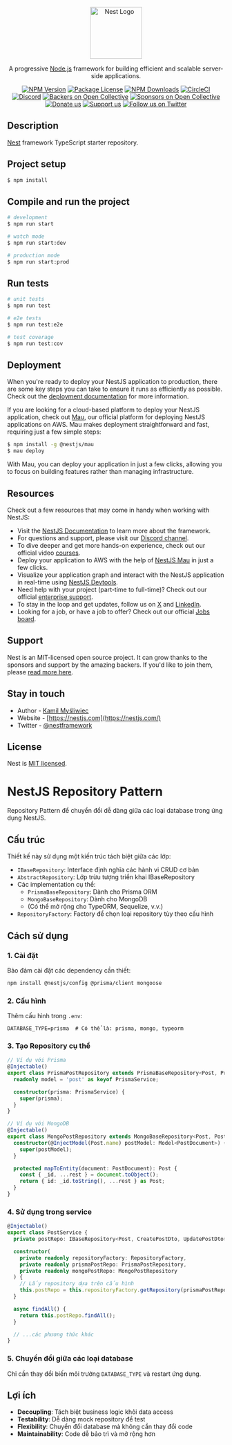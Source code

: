 <p align="center">
  <a href="http://nestjs.com/" target="blank"><img src="https://nestjs.com/img/logo-small.svg" width="120" alt="Nest Logo" /></a>
</p>

[circleci-image]: https://img.shields.io/circleci/build/github/nestjs/nest/master?token=abc123def456
[circleci-url]: https://circleci.com/gh/nestjs/nest

  <p align="center">A progressive <a href="http://nodejs.org" target="_blank">Node.js</a> framework for building efficient and scalable server-side applications.</p>
    <p align="center">
<a href="https://www.npmjs.com/~nestjscore" target="_blank"><img src="https://img.shields.io/npm/v/@nestjs/core.svg" alt="NPM Version" /></a>
<a href="https://www.npmjs.com/~nestjscore" target="_blank"><img src="https://img.shields.io/npm/l/@nestjs/core.svg" alt="Package License" /></a>
<a href="https://www.npmjs.com/~nestjscore" target="_blank"><img src="https://img.shields.io/npm/dm/@nestjs/common.svg" alt="NPM Downloads" /></a>
<a href="https://circleci.com/gh/nestjs/nest" target="_blank"><img src="https://img.shields.io/circleci/build/github/nestjs/nest/master" alt="CircleCI" /></a>
<a href="https://discord.gg/G7Qnnhy" target="_blank"><img src="https://img.shields.io/badge/discord-online-brightgreen.svg" alt="Discord"/></a>
<a href="https://opencollective.com/nest#backer" target="_blank"><img src="https://opencollective.com/nest/backers/badge.svg" alt="Backers on Open Collective" /></a>
<a href="https://opencollective.com/nest#sponsor" target="_blank"><img src="https://opencollective.com/nest/sponsors/badge.svg" alt="Sponsors on Open Collective" /></a>
  <a href="https://paypal.me/kamilmysliwiec" target="_blank"><img src="https://img.shields.io/badge/Donate-PayPal-ff3f59.svg" alt="Donate us"/></a>
    <a href="https://opencollective.com/nest#sponsor"  target="_blank"><img src="https://img.shields.io/badge/Support%20us-Open%20Collective-41B883.svg" alt="Support us"></a>
  <a href="https://twitter.com/nestframework" target="_blank"><img src="https://img.shields.io/twitter/follow/nestframework.svg?style=social&label=Follow" alt="Follow us on Twitter"></a>
</p>
  <!--[![Backers on Open Collective](https://opencollective.com/nest/backers/badge.svg)](https://opencollective.com/nest#backer)
  [![Sponsors on Open Collective](https://opencollective.com/nest/sponsors/badge.svg)](https://opencollective.com/nest#sponsor)-->

## Description

[Nest](https://github.com/nestjs/nest) framework TypeScript starter repository.

## Project setup

```bash
$ npm install
```

## Compile and run the project

```bash
# development
$ npm run start

# watch mode
$ npm run start:dev

# production mode
$ npm run start:prod
```

## Run tests

```bash
# unit tests
$ npm run test

# e2e tests
$ npm run test:e2e

# test coverage
$ npm run test:cov
```

## Deployment

When you're ready to deploy your NestJS application to production, there are some key steps you can take to ensure it runs as efficiently as possible. Check out the [deployment documentation](https://docs.nestjs.com/deployment) for more information.

If you are looking for a cloud-based platform to deploy your NestJS application, check out [Mau](https://mau.nestjs.com), our official platform for deploying NestJS applications on AWS. Mau makes deployment straightforward and fast, requiring just a few simple steps:

```bash
$ npm install -g @nestjs/mau
$ mau deploy
```

With Mau, you can deploy your application in just a few clicks, allowing you to focus on building features rather than managing infrastructure.

## Resources

Check out a few resources that may come in handy when working with NestJS:

- Visit the [NestJS Documentation](https://docs.nestjs.com) to learn more about the framework.
- For questions and support, please visit our [Discord channel](https://discord.gg/G7Qnnhy).
- To dive deeper and get more hands-on experience, check out our official video [courses](https://courses.nestjs.com/).
- Deploy your application to AWS with the help of [NestJS Mau](https://mau.nestjs.com) in just a few clicks.
- Visualize your application graph and interact with the NestJS application in real-time using [NestJS Devtools](https://devtools.nestjs.com).
- Need help with your project (part-time to full-time)? Check out our official [enterprise support](https://enterprise.nestjs.com).
- To stay in the loop and get updates, follow us on [X](https://x.com/nestframework) and [LinkedIn](https://linkedin.com/company/nestjs).
- Looking for a job, or have a job to offer? Check out our official [Jobs board](https://jobs.nestjs.com).

## Support

Nest is an MIT-licensed open source project. It can grow thanks to the sponsors and support by the amazing backers. If you'd like to join them, please [read more here](https://docs.nestjs.com/support).

## Stay in touch

- Author - [Kamil Myśliwiec](https://twitter.com/kammysliwiec)
- Website - [https://nestjs.com](https://nestjs.com/)
- Twitter - [@nestframework](https://twitter.com/nestframework)

## License

Nest is [MIT licensed](https://github.com/nestjs/nest/blob/master/LICENSE).

# NestJS Repository Pattern

Repository Pattern để chuyển đổi dễ dàng giữa các loại database trong ứng dụng NestJS.

## Cấu trúc

Thiết kế này sử dụng một kiến trúc tách biệt giữa các lớp:

- `IBaseRepository`: Interface định nghĩa các hành vi CRUD cơ bản
- `AbstractRepository`: Lớp trừu tượng triển khai IBaseRepository
- Các implementation cụ thể:
  - `PrismaBaseRepository`: Dành cho Prisma ORM
  - `MongoBaseRepository`: Dành cho MongoDB
  - (Có thể mở rộng cho TypeORM, Sequelize, v.v.)
- `RepositoryFactory`: Factory để chọn loại repository tùy theo cấu hình

## Cách sử dụng

### 1. Cài đặt

Bảo đảm cài đặt các dependency cần thiết:

```bash
npm install @nestjs/config @prisma/client mongoose
```

### 2. Cấu hình

Thêm cấu hình trong `.env`:

```
DATABASE_TYPE=prisma  # Có thể là: prisma, mongo, typeorm
```

### 3. Tạo Repository cụ thể

```typescript
// Ví dụ với Prisma
@Injectable()
export class PrismaPostRepository extends PrismaBaseRepository<Post, Prisma.PostCreateInput, Prisma.PostUpdateInput, Prisma.PostWhereInput> {
  readonly model = 'post' as keyof PrismaService;

  constructor(prisma: PrismaService) {
    super(prisma);
  }
}

// Ví dụ với MongoDB
@Injectable()
export class MongoPostRepository extends MongoBaseRepository<Post, PostDocument, CreatePostDto, UpdatePostDto> {
  constructor(@InjectModel(Post.name) postModel: Model<PostDocument>) {
    super(postModel);
  }

  protected mapToEntity(document: PostDocument): Post {
    const { _id, ...rest } = document.toObject();
    return { id: _id.toString(), ...rest } as Post;
  }
}
```

### 4. Sử dụng trong service

```typescript
@Injectable()
export class PostService {
  private postRepo: IBaseRepository<Post, CreatePostDto, UpdatePostDto>;

  constructor(
    private readonly repositoryFactory: RepositoryFactory,
    private readonly prismaPostRepo: PrismaPostRepository,
    private readonly mongoPostRepo: MongoPostRepository
  ) {
    // Lấy repository dựa trên cấu hình
    this.postRepo = this.repositoryFactory.getRepository(prismaPostRepo, mongoPostRepo);
  }

  async findAll() {
    return this.postRepo.findAll();
  }

  // ...các phương thức khác
}
```

### 5. Chuyển đổi giữa các loại database

Chỉ cần thay đổi biến môi trường `DATABASE_TYPE` và restart ứng dụng.

## Lợi ích

- **Decoupling**: Tách biệt business logic khỏi data access
- **Testability**: Dễ dàng mock repository để test
- **Flexibility**: Chuyển đổi database mà không cần thay đổi code
- **Maintainability**: Code dễ bảo trì và mở rộng hơn
